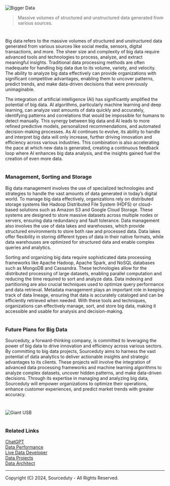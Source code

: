 ![Bigger Data](https://github.com/user-attachments/assets/8b00c0bb-b9cc-43f1-897d-d1a86fbf9f5b)

> Massive volumes of structured and unstructured data generated from various sources.

#

Big data refers to the massive volumes of structured and unstructured data generated from various sources like social media, sensors, digital transactions, and more. The sheer size and complexity of big data require advanced tools and technologies to process, analyze, and extract meaningful insights. Traditional data processing methods are often inadequate for handling big data due to its volume, variety, and velocity. The ability to analyze big data effectively can provide organizations with significant competitive advantages, enabling them to uncover patterns, predict trends, and make data-driven decisions that were previously unimaginable.

The integration of artificial intelligence (AI) has significantly amplified the potential of big data. AI algorithms, particularly machine learning and deep learning, can analyze vast amounts of data quickly and accurately, identifying patterns and correlations that would be impossible for humans to detect manually. This synergy between big data and AI leads to more refined predictive models, personalized recommendations, and automated decision-making processes. As AI continues to evolve, its ability to handle and interpret big data will only increase, further driving innovation and efficiency across various industries. This combination is also accelerating the pace at which new data is generated, creating a continuous feedback loop where AI enhances big data analysis, and the insights gained fuel the creation of even more data.

#
### Management, Sorting and Storage

Big data management involves the use of specialized technologies and strategies to handle the vast amounts of data generated in today’s digital world. To manage big data effectively, organizations rely on distributed storage systems like Hadoop Distributed File System (HDFS) or cloud-based solutions such as Amazon S3 and Google Cloud Storage. These systems are designed to store massive datasets across multiple nodes or servers, ensuring data redundancy and fault tolerance. Data management also involves the use of data lakes and warehouses, which provide structured environments to store both raw and processed data. Data lakes offer flexibility in storing different types of data in their native formats, while data warehouses are optimized for structured data and enable complex queries and analytics.

Sorting and organizing big data require sophisticated data processing frameworks like Apache Hadoop, Apache Spark, and NoSQL databases such as MongoDB and Cassandra. These technologies allow for the distributed processing of large datasets, enabling parallel computation and reducing the time required to sort and analyze data. Data indexing and partitioning are also crucial techniques used to optimize query performance and data retrieval. Metadata management plays an important role in keeping track of data lineage, ensuring that data is accurately cataloged and can be efficiently retrieved when needed. With these tools and techniques, organizations can effectively manage, sort, and store big data, making it accessible and usable for analysis and decision-making.

#
### Future Plans for Big Data

Sourceduty, a forward-thinking company, is committed to leveraging the power of big data to drive innovation and efficiency across various sectors. By committing to big data projects, Sourceduty aims to harness the vast potential of data analytics to deliver actionable insights and strategic advantages to its clients. These projects will involve the integration of advanced data processing frameworks and machine learning algorithms to analyze complex datasets, uncover hidden patterns, and make data-driven decisions. Through its expertise in managing and analyzing big data, Sourceduty will empower organizations to optimize their operations, enhance customer experiences, and predict market trends with greater accuracy.

#

![Giant USB](https://github.com/user-attachments/assets/43a683d4-ac06-4178-b07e-39ab2d013729)

#
### Related Links

[ChatGPT](https://github.com/sourceduty/ChatGPT)
<br>
[Data Performance](https://github.com/sourceduty/Data_Performance)
<br>
[Live Data Developer](https://github.com/sourceduty/Live_Data_Developer)
<br>
[Data Projects](https://github.com/sourceduty/Data_Projects)
<br>
[Data Architect](https://github.com/sourceduty/Data_Architect)

***
Copyright (C) 2024, Sourceduty - All Rights Reserved.
